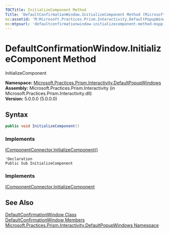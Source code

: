 ```yaml
---
TOCTitle: InitializeComponent Method
Title: 'DefaultConfirmationWindow.InitializeComponent Method (Microsoft.Practices.Prism.Interactivity.DefaultPopupWindows)'
ms:assetid: 'M:Microsoft.Practices.Prism.Interactivity.DefaultPopupWindows.DefaultConfirmationWindow.InitializeComponent'
ms:mtpsurl: 'defaultconfirmationwindow-initializecomponent-method-mspp-interactivity-defaultpopupwindows.md'
---
```



# DefaultConfirmationWindow.InitializeComponent Method

InitializeComponent

**Namespace:** [Microsoft.Practices.Prism.Interactivity.DefaultPopupWindows](/patterns-practices/reference/mspp-interactivity-defaultpopupwindows-namespace)<br/>
**Assembly:** Microsoft.Practices.Prism.Interactivity (in Microsoft.Practices.Prism.Interactivity.dll)<br/>
**Version:** 5.0.0.0 (5.0.0.0)

## Syntax

```C#
public void InitializeComponent()
```

### Implements

[IComponentConnector.InitializeComponent()](http://msdn.microsoft.com/en-us/library/ms603526)


```VB
'Declaration
Public Sub InitializeComponent
```

### Implements

[IComponentConnector.InitializeComponent](http://msdn.microsoft.com/en-us/library/ms603526)

## See Also

[DefaultConfirmationWindow Class](/patterns-practices/reference/defaultconfirmationwindow-class-mspp-interactivity-defaultpopupwindows)<br/>
[DefaultConfirmationWindow Members](/patterns-practices/reference/defaultconfirmationwindow-members-mspp-interactivity-defaultpopupwindows)<br/>
[Microsoft.Practices.Prism.Interactivity.DefaultPopupWindows Namespace](/patterns-practices/reference/mspp-interactivity-defaultpopupwindows-namespace)<br/>